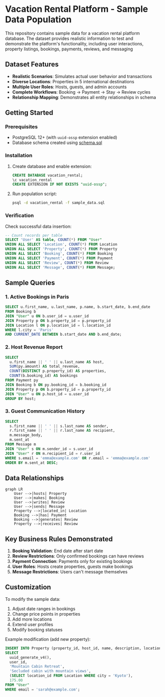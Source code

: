 # Vacation Rental Platform - Sample Data Population

This repository contains sample data for a vacation rental platform database. The dataset provides realistic information to test and demonstrate the platform's functionality, including user interactions, property listings, bookings, payments, reviews, and messaging

## Dataset Features

- **Realistic Scenarios**: Simulates actual user behavior and transactions
- **Diverse Locations**: Properties in 5 international destinations
- **Multiple User Roles**: Hosts, guests, and admin accounts
- **Complete Workflows**: Booking → Payment → Stay → Review cycles
- **Relationship Mapping**: Demonstrates all entity relationships in schema

## Getting Started

### Prerequisites

- PostgreSQL 12+ (with `uuid-ossp` extension enabled)
- Database schema created using [schema.sql](schema.sql)

### Installation

1. Create database and enable extension:

   ```sql
   CREATE DATABASE vacation_rental;
   \c vacation_rental
   CREATE EXTENSION IF NOT EXISTS "uuid-ossp";
   ```

2. Run population script:
   ```bash
   psql -d vacation_rental -f sample_data.sql
   ```

### Verification

Check successful data insertion:

```sql
-- Count records per table
SELECT 'User' AS table, COUNT(*) FROM "User"
UNION ALL SELECT 'Location', COUNT(*) FROM Location
UNION ALL SELECT 'Property', COUNT(*) FROM Property
UNION ALL SELECT 'Booking', COUNT(*) FROM Booking
UNION ALL SELECT 'Payment', COUNT(*) FROM Payment
UNION ALL SELECT 'Review', COUNT(*) FROM Review
UNION ALL SELECT 'Message', COUNT(*) FROM Message;
```

## Sample Queries

### 1. Active Bookings in Paris

```sql
SELECT u.first_name, u.last_name, p.name, b.start_date, b.end_date
FROM Booking b
JOIN "User" u ON b.user_id = u.user_id
JOIN Property p ON b.property_id = p.property_id
JOIN Location l ON p.location_id = l.location_id
WHERE l.city = 'Paris'
AND CURRENT_DATE BETWEEN b.start_date AND b.end_date;
```

### 2. Host Revenue Report

```sql
SELECT
  u.first_name || ' ' || u.last_name AS host,
  SUM(py.amount) AS total_revenue,
  COUNT(DISTINCT p.property_id) AS properties,
  COUNT(b.booking_id) AS bookings
FROM Payment py
JOIN Booking b ON py.booking_id = b.booking_id
JOIN Property p ON b.property_id = p.property_id
JOIN "User" u ON p.host_id = u.user_id
GROUP BY host;
```

### 3. Guest Communication History

```sql
SELECT
  s.first_name || ' ' || s.last_name AS sender,
  r.first_name || ' ' || r.last_name AS recipient,
  m.message_body,
  m.sent_at
FROM Message m
JOIN "User" s ON m.sender_id = s.user_id
JOIN "User" r ON m.recipient_id = r.user_id
WHERE s.email = 'emma@example.com' OR r.email = 'emma@example.com'
ORDER BY m.sent_at DESC;
```

## Data Relationships

```mermaid
graph LR
    User -->|hosts| Property
    User -->|makes| Booking
    User -->|writes| Review
    User -->|sends| Message
    Property -->|located_in| Location
    Booking -->|has| Payment
    Booking -->|generates| Review
    Property -->|receives| Review
```

## Key Business Rules Demonstrated

1. **Booking Validation**: End date after start date
2. **Review Restrictions**: Only confirmed bookings can have reviews
3. **Payment Connection**: Payments only for existing bookings
4. **User Roles**: Hosts create properties, guests make bookings
5. **Message Restrictions**: Users can't message themselves

## Customization

To modify the sample data:

1. Adjust date ranges in bookings
2. Change price points in properties
3. Add more locations
4. Extend user profiles
5. Modify booking statuses

Example modification (add new property):

```sql
INSERT INTO Property (property_id, host_id, name, description, location_id, pricepernight)
SELECT
  uuid_generate_v4(),
  user_id,
  'Mountain Cabin Retreat',
  'Secluded cabin with mountain views',
  (SELECT location_id FROM Location WHERE city = 'Kyoto'),
  175.00
FROM "User"
WHERE email = 'sarah@example.com';
```
